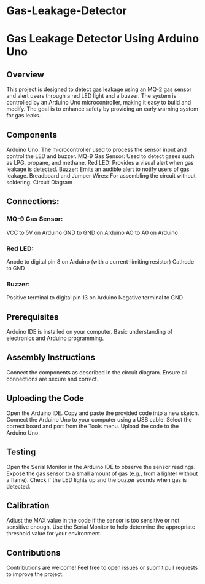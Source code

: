 # Gas-Leakage-Detector

# Gas Leakage Detector Using Arduino Uno

## Overview

This project is designed to detect gas leakage using an MQ-2 gas sensor and alert users through a red LED light and a buzzer. The system is controlled by an Arduino Uno microcontroller, making it easy to build and modify. The goal is to enhance safety by providing an early warning system for gas leaks.

## Components
Arduino Uno: The microcontroller used to process the sensor input and control the LED and buzzer.
MQ-9 Gas Sensor: Used to detect gases such as LPG, propane, and methane.
Red LED: Provides a visual alert when gas leakage is detected.
Buzzer: Emits an audible alert to notify users of gas leakage.
Breadboard and Jumper Wires: For assembling the circuit without soldering.
Circuit Diagram

## Connections:

### MQ-9 Gas Sensor:
VCC to 5V on Arduino
GND to GND on Arduino
AO to A0 on Arduino

### Red LED:
Anode to digital pin 8 on Arduino (with a current-limiting resistor)
Cathode to GND

### Buzzer:
Positive terminal to digital pin 13 on Arduino
Negative terminal to GND

## Prerequisites

Arduino IDE is installed on your computer.
Basic understanding of electronics and Arduino programming.

## Assembly Instructions

Connect the components as described in the circuit diagram.
Ensure all connections are secure and correct.

## Uploading the Code

Open the Arduino IDE.
Copy and paste the provided code into a new sketch.
Connect the Arduino Uno to your computer using a USB cable.
Select the correct board and port from the Tools menu.
Upload the code to the Arduino Uno.

## Testing

Open the Serial Monitor in the Arduino IDE to observe the sensor readings.
Expose the gas sensor to a small amount of gas (e.g., from a lighter without a flame).
Check if the LED lights up and the buzzer sounds when gas is detected.

## Calibration

Adjust the MAX value in the code if the sensor is too sensitive or not sensitive enough.
Use the Serial Monitor to help determine the appropriate threshold value for your environment.

## Contributions

Contributions are welcome! Feel free to open issues or submit pull requests to improve the project.
